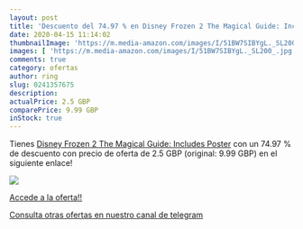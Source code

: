 ```yaml
---
layout: post
title: 'Descuento del 74.97 % en Disney Frozen 2 The Magical Guide: Inclu'
date: 2020-04-15 11:14:02
thumbnailImage: 'https://m.media-amazon.com/images/I/51BW7SIBYgL._SL200_.jpg'
images: [ 'https://m.media-amazon.com/images/I/51BW7SIBYgL._SL200_.jpg' ]
comments: true
category: ofertas
author: ring
slug: 0241357675
description:
actualPrice: 2.5 GBP
comparePrice: 9.99 GBP
inStock: true
---
```


Tienes [Disney Frozen 2 The Magical Guide: Includes Poster](https://www.amazon.co.uk/dp/0241357675/?tag=redken01-21) con un 74.97 % de descuento con precio de oferta de 2.5 GBP (original: 9.99 GBP) en el siguiente enlace!

[![](https://m.media-amazon.com/images/I/51BW7SIBYgL._SL200_.jpg)](https://www.amazon.co.uk/dp/0241357675/?tag=redken01-21)

[Accede a la oferta!!](https://www.amazon.co.uk/dp/0241357675/?tag=redken01-21)

[Consulta otras ofertas en nuestro canal de telegram](https://t.me/s/ofertas25)
